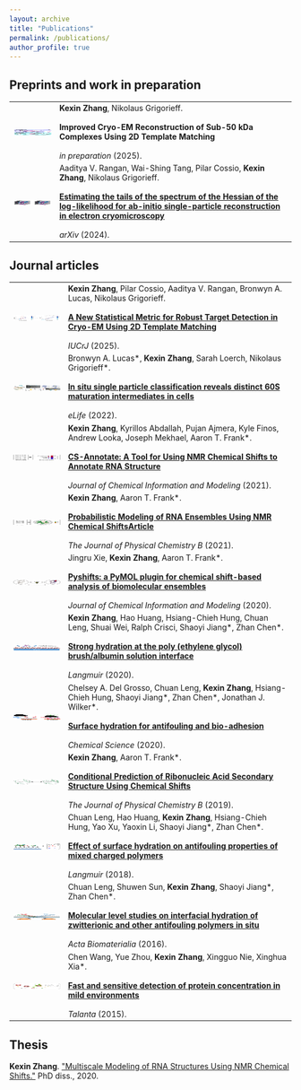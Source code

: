 ```yaml
---
layout: archive
title: "Publications"
permalink: /publications/
author_profile: true
---
```

## Preprints and work in preparation
|        |  |
|   :-:    | -       |  
| <img src='../images/publication/sub50kDa.png' align="center" width="200" height="10"> | __Kexin Zhang__, Nikolaus Grigorieff.  <br><br> __Improved Cryo-EM Reconstruction of Sub-50 kDa Complexes Using 2D Template Matching__  <br><br> _in preparation_ (2025).|
| <img src='../images/publication/estimating.png' align="center" width="200" height="10"> | Aaditya V. Rangan, Wai-Shing Tang, Pilar Cossio, __Kexin Zhang__, Nikolaus Grigorieff.  <br><br> [__Estimating the tails of the spectrum of the Hessian of the log-likelihood for ab-initio single-particle reconstruction in electron cryomicroscopy__](https://arxiv.org/abs/2411.13263v1)  <br><br> _arXiv_ (2024).|

## Journal articles

|        |  |
|   :-:    | -       |
| <img src='../images/publication/2dtmpvalue.png' align="center" width="200" height="10"> | __Kexin Zhang__, Pilar Cossio, Aaditya V. Rangan, Bronwyn A. Lucas, Nikolaus Grigorieff.  <br><br> [__A New Statistical Metric for Robust Target Detection in Cryo-EM Using 2D Template Matching__](https://www.biorxiv.org/content/10.1101/2024.10.01.616095v1)  <br><br> _IUCrJ_ (2025).|
| <img src='../images/publication/insitu.jpg' align="center" width="200" height="10"> | Bronwyn A. Lucas*, __Kexin Zhang__, Sarah Loerch, Nikolaus Grigorieff*. <br><br> [__In situ single particle classification reveals distinct 60S maturation intermediates in cells__](https://elifesciences.org/articles/79272.)  <br><br> _eLife_ (2022).|
| <img src='../images/publication/cs-annotate.jpeg' align="center" width="200" height="10"> | __Kexin Zhang__, Kyrillos Abdallah, Pujan Ajmera, Kyle Finos, Andrew Looka, Joseph Mekhael, Aaron T. Frank*.  <br><br> [__CS-Annotate: A Tool for Using NMR Chemical Shifts to Annotate RNA Structure__](https://pubs.acs.org/doi/10.1021/acs.jcim.1c00006#:~:text=At%20its%20core%2C%20CS-Annotate,from%20their%20chemical%20shift%20fingerprint.)  <br><br> _Journal of Chemical Information and Modeling_ (2021).|
| <img src='../images/publication/cs-bme.jpeg' align="center" width="200" height="10"> | __Kexin Zhang__, Aaron T. Frank*.  <br><br> [__Probabilistic Modeling of RNA Ensembles Using NMR Chemical ShiftsArticle__](https://pubs.acs.org/doi/10.1021/acs.jpcb.1c05651)  <br><br> _The Journal of Physical Chemistry B_ (2021).|
| <img src='../images/publication/pyshifts.jpeg' align="center" width="200" height="10"> | Jingru Xie, __Kexin Zhang__, Aaron T. Frank*. <br><br> [__Pyshifts: a PyMOL plugin for chemical shift-based analysis of biomolecular ensembles__](https://doi.org/10.1021/acs.jcim.9b01039.)  <br><br> _Journal of Chemical Information and Modeling_ (2020).|
| <img src='../images/publication/stronghydration.jpeg' align="center" width="200" height="10"> | __Kexin Zhang__, Hao Huang, Hsiang-Chieh Hung, Chuan Leng, Shuai Wei, Ralph Crisci, Shaoyi Jiang*, Zhan Chen*. <br><br> [__Strong hydration at the poly (ethylene glycol) brush/albumin solution interface__](https://doi.org/10.1021/acs.langmuir.9b03680.)  <br><br> _Langmuir_ (2020).|
| <img src='../images/publication/surfacehydration.png' align="center" width="200" height="10"> | Chelsey A. Del Grosso, Chuan Leng, __Kexin Zhang__, Hsiang-Chieh Hung, Shaoyi Jiang*, Zhan Chen*, Jonathan J. Wilker*. <br><br> [__Surface hydration for antifouling and bio-adhesion__](https://doi.org/10.1039/D0SC03690K.)  <br><br> _Chemical Science_ (2020).|
| <img src='../images/publication/cs-fold.jpg' align="center" width="200" height="10"> | __Kexin Zhang__, Aaron T. Frank*.  <br><br> [__Conditional Prediction of Ribonucleic Acid Secondary Structure Using Chemical Shifts__](https://pubs.acs.org/doi/full/10.1021/acs.jpcb.9b09814)  <br><br> _The Journal of Physical Chemistry B_ (2019).|
| <img src='../images/publication/effects.jpeg' align="center" width="200" height="10"> | Chuan Leng, Hao Huang, __Kexin Zhang__, Hsiang-Chieh Hung, Yao Xu, Yaoxin Li, Shaoyi Jiang*, Zhan Chen*. <br><br> [__Effect of surface hydration on antifouling properties of mixed charged polymers__](https://doi.org/10.1021/acs.langmuir.8b00768.)  <br><br> _Langmuir_ (2018).|
| <img src='../images/publication/molecular.jpg' align="center" width="200" height="10"> | Chuan Leng, Shuwen Sun, __Kexin Zhang__, Shaoyi Jiang*, Zhan Chen*. <br><br> [__Molecular level studies on interfacial hydration of zwitterionic and other antifouling polymers in situ__](https://doi.org/10.1016/j.actbio.2016.02.030.)  <br><br> _Acta Biomaterialia_ (2016).|
| <img src='../images/publication/fast.jpg' align="center" width="200" height="10"> | Chen Wang, Yue Zhou, __Kexin Zhang__, Xingguo Nie, Xinghua Xia*. <br><br> [__Fast and sensitive detection of protein concentration in mild environments__](https://doi.org/10.1016/j.talanta.2014.12.046.)  <br><br> _Talanta_ (2015).|


## Thesis

__Kexin Zhang__. ["Multiscale Modeling of RNA Structures Using NMR Chemical Shifts."](https://deepblue.lib.umich.edu/handle/2027.42/163247) PhD diss., 2020.